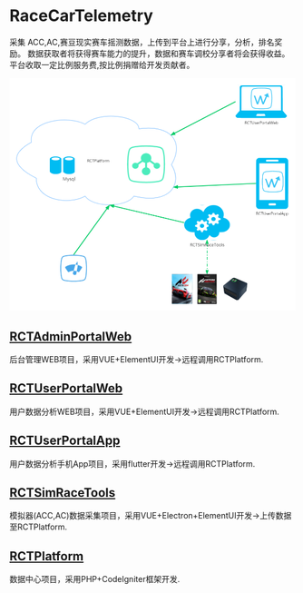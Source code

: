 # RaceCarTelemetry
采集 ACC,AC,赛豆现实赛车摇测数据，上传到平台上进行分享，分析，排名奖励。
数据获取者将获得赛车能力的提升，数据和赛车调校分享者将会获得收益。
平台收取一定比例服务费,按比例捐赠给开发贡献者。

![avatar](./advatar/network.png)

## [RCTAdminPortalWeb](./rct_admin_portal_web) 
后台管理WEB项目，采用VUE+ElementUI开发->远程调用RCTPlatform.
## [RCTUserPortalWeb](./rct_user_portal_web)
用户数据分析WEB项目，采用VUE+ElementUI开发->远程调用RCTPlatform.
## [RCTUserPortalApp](./rct_user_portal_app)
用户数据分析手机App项目，采用flutter开发->远程调用RCTPlatform.
## [RCTSimRaceTools](./rct_simrace_tools)
模拟器(ACC,AC)数据采集项目，采用VUE+Electron+ElementUI开发->上传数据至RCTPlatform.
## [RCTPlatform ](./rct_platform) 
数据中心项目，采用PHP+CodeIgniter框架开发.